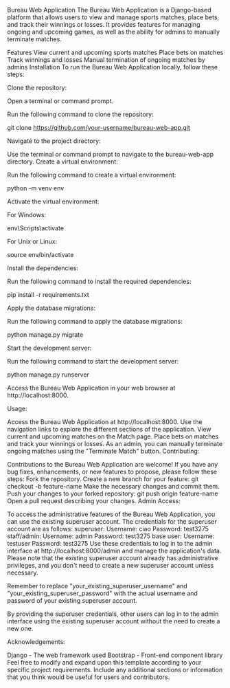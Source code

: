 Bureau Web Application
The Bureau Web Application is a Django-based platform that allows users to view and manage sports matches, place bets, and track their winnings or losses. It provides features for managing ongoing and upcoming games, as well as the ability for admins to manually terminate matches.

Features
View current and upcoming sports matches
Place bets on matches
Track winnings and losses
Manual termination of ongoing matches by admins
Installation
To run the Bureau Web Application locally, follow these steps:

Clone the repository:

Open a terminal or command prompt.

Run the following command to clone the repository:

git clone https://github.com/your-username/bureau-web-app.git

Navigate to the project directory:

Use the terminal or command prompt to navigate to the bureau-web-app directory.
Create a virtual environment:

Run the following command to create a virtual environment:

python -m venv env

Activate the virtual environment:

For Windows:

env\Scripts\activate

For Unix or Linux:

source env/bin/activate

Install the dependencies:

Run the following command to install the required dependencies:

pip install -r requirements.txt

Apply the database migrations:

Run the following command to apply the database migrations:

python manage.py migrate

Start the development server:

Run the following command to start the development server:

python manage.py runserver

Access the Bureau Web Application in your web browser at http://localhost:8000.

Usage:

Access the Bureau Web Application at http://localhost:8000.
Use the navigation links to explore the different sections of the application.
View current and upcoming matches on the Match page.
Place bets on matches and track your winnings or losses.
As an admin, you can manually terminate ongoing matches using the "Terminate Match" button.
Contributing:

Contributions to the Bureau Web Application are welcome! If you have any bug fixes, enhancements, or new features to propose, please follow these steps:
Fork the repository.
Create a new branch for your feature: git checkout -b feature-name
Make the necessary changes and commit them.
Push your changes to your forked repository: git push origin feature-name
Open a pull request describing your changes.
Admin Access:

To access the administrative features of the Bureau Web Application, you can use the existing superuser account. The credentials for the superuser account are as follows:
superuser:
Username: ciao
Password: test3275
staff/admin:
Username: admin
Password: test3275
base user:
Username: testuser
Password: test3275
Use these credentials to log in to the admin interface at http://localhost:8000/admin and manage the application's data.
Please note that the existing superuser account already has administrative privileges, and you don't need to create a new superuser account unless necessary.

Remember to replace "your_existing_superuser_username" and "your_existing_superuser_password" with the actual username and password of your existing superuser account.

By providing the superuser credentials, other users can log in to the admin interface using the existing superuser account without the need to create a new one.

Acknowledgements:

Django - The web framework used
Bootstrap - Front-end component library
Feel free to modify and expand upon this template according to your specific project requirements. Include any additional sections or information that you think would be useful for users and contributors.
